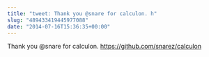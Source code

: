 ```yaml
---
title: "tweet: Thank you @snare for calculon. h"
slug: "489433419445977088"
date: "2014-07-16T15:36:35+00:00"
---
```

Thank you @snare for calculon. https://github.com/snarez/calculon